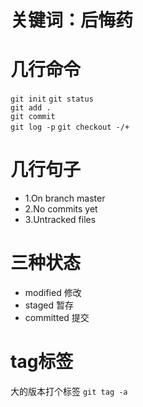 # 关键词：后悔药
# 几行命令
`git init` 
`git status`  
`git add .`  
`git commit`  
`git log -p`
`git checkout -/+`
# 几行句子
- 1.On branch master
- 2.No commits yet
- 3.Untracked files

# 三种状态
- modified 修改
- staged 暂存
- committed 提交

# tag标签 
大的版本打个标签
`git tag -a`
